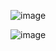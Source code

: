 
![image](https://user-images.githubusercontent.com/23616987/147302661-29d1d04e-9740-41c3-9e08-38d14a061008.png)

![image](https://user-images.githubusercontent.com/23616987/147302668-9c10d3d6-ffea-4189-8f95-d14be45f76c7.png)
